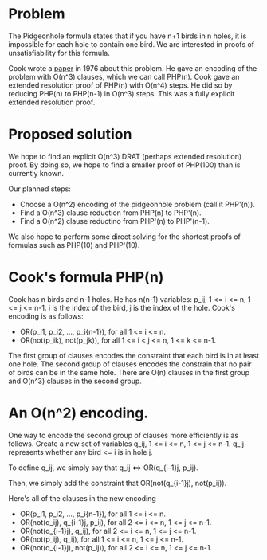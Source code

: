 # Problem

The Pidgeonhole formula states that if you have n+1 birds in n holes, it is impossible for each hole to contain one bird.
We are interested in proofs of unsatisfiability for this formula.

Cook wrote a [paper](https://dl.acm.org/doi/pdf/10.1145/1008335.1008338) in 1976 about this problem.
He gave an encoding of the problem with O(n^3) clauses,
which we can call PHP(n).
Cook gave an extended resolution proof of PHP(n) with O(n^4) steps.
He did so by reducing PHP(n) to PHP(n-1) in O(n^3) steps.
This was a fully explicit extended resolution proof.

# Proposed solution

We hope to find an explicit O(n^3) DRAT (perhaps extended resolution) proof.
By doing so, we hope to find a smaller proof of PHP(100) than is currently known.

Our planned steps:

- Choose a O(n^2) encoding of the pidgeonhole problem (call it PHP'(n)).
- Find a O(n^3) clause reduction from PHP(n) to PHP'(n).
- Find a O(n^2) clause reductino from PHP'(n) to PHP'(n-1).

We also hope to perform some direct solving for the shortest proofs of formulas such as PHP(10) and PHP'(10).

# Cook's formula PHP(n)

Cook has n birds and n-1 holes.
He has n(n-1) variables: p_ij, 1 <= i <= n, 1 <= j <= n-1. i is the index of the bird, j is the index of the hole.
Cook's encoding is as follows:

- OR(p_i1, p_i2, ..., p_i{n-1}), for all 1 <= i <= n.
- OR(not(p_ik), not(p_jk)), for all 1 <= i < j <= n, 1 <= k <= n-1.

The first group of clauses encodes the constraint that each bird is in at least one hole.
The second group of clauses encodes the constrain that no pair of birds can be in the same hole.
There are O(n) clauses in the first group and O(n^3) clauses in the second group.

# An O(n^2) encoding.

One way to encode the second group of clauses more efficiently is as follows.
Greate a new set of variables q_ij, 1 <= i <= n, 1 <= j <= n-1.
q_ij represents whether any bird <= i is in hole j.

To define q_ij, we simply say that q_ij <=> OR(q_{i-1}j, p_ij).

Then, we simply add the constraint that OR(not(q_{i-1}j), not(p_ij)).

Here's all of the clauses in the new encoding

- OR(p_i1, p_i2, ..., p_i{n-1}), for all 1 <= i <= n.
- OR(not(q_ij), q_{i-1}j, p_ij), for all 2 <= i <= n, 1 <= j <= n-1.
- OR(not(q_{i-1}j), q_ij), for all 2 <= i <= n, 1 <= j <= n-1.
- OR(not(p_ij), q_ij), for all 1 <= i <= n, 1 <= j <= n-1.
- OR(not(q_{i-1}j), not(p_ij)), for all 2 <= i <= n, 1 <= j <= n-1.
